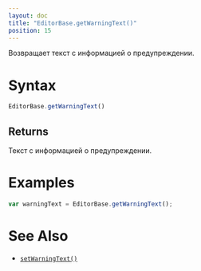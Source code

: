 ```yaml
---
layout: doc
title: "EditorBase.getWarningText()"
position: 15
---
```


Возвращает текст с информацией о предупреждении.

# Syntax

```js
EditorBase.getWarningText()
```

## Returns

Текст с информацией о предупреждении.

# Examples

```js
var warningText = EditorBase.getWarningText();
```

# See Also

* [`setWarningText()`](../EditorBase.setWarningText/)
